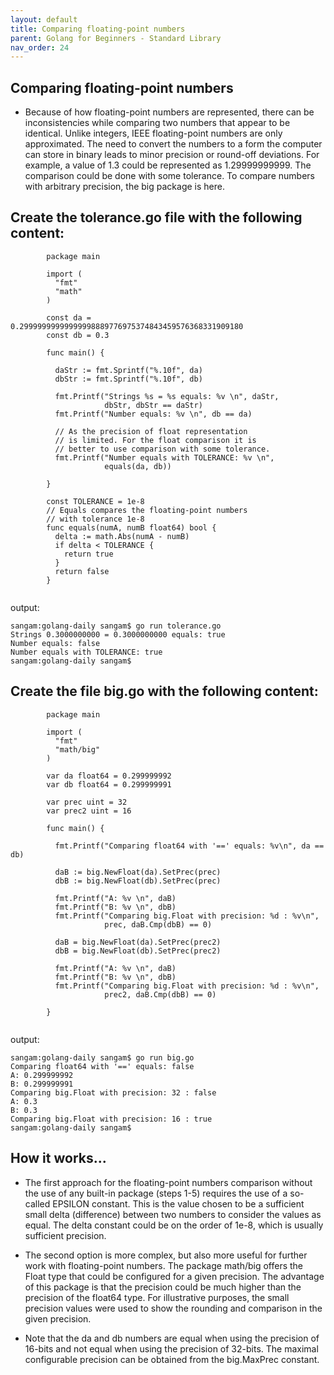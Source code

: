 ```yaml
---
layout: default
title: Comparing floating-point numbers
parent: Golang for Beginners - Standard Library
nav_order: 24
---
```


## Comparing floating-point numbers

- Because of how floating-point numbers are represented, there can be inconsistencies while comparing two numbers that appear to be identical. Unlike integers, IEEE floating-point numbers are only approximated. The need to convert the numbers to a form the computer can store in binary leads to minor precision or round-off deviations. For example, a value of 1.3 could be represented as 1.29999999999. 
The comparison could be done with some tolerance. To compare numbers with arbitrary precision, the big package is here.

## Create the tolerance.go file with the following content:

```
        package main

        import (
          "fmt"
          "math"
        )

        const da = 0.29999999999999998889776975374843459576368331909180
        const db = 0.3

        func main() {

          daStr := fmt.Sprintf("%.10f", da)
          dbStr := fmt.Sprintf("%.10f", db)

          fmt.Printf("Strings %s = %s equals: %v \n", daStr,
                     dbStr, dbStr == daStr)
          fmt.Printf("Number equals: %v \n", db == da)

          // As the precision of float representation
          // is limited. For the float comparison it is
          // better to use comparison with some tolerance.
          fmt.Printf("Number equals with TOLERANCE: %v \n", 
                     equals(da, db))

        }

        const TOLERANCE = 1e-8
        // Equals compares the floating-point numbers
        // with tolerance 1e-8
        func equals(numA, numB float64) bool {
          delta := math.Abs(numA - numB)
          if delta < TOLERANCE {
            return true
          }
          return false
        }


```
output: 

```
sangam:golang-daily sangam$ go run tolerance.go
Strings 0.3000000000 = 0.3000000000 equals: true 
Number equals: false 
Number equals with TOLERANCE: true 
sangam:golang-daily sangam$ 

```
## Create the file big.go with the following content:

```
        package main

        import (
          "fmt"
          "math/big"
        )

        var da float64 = 0.299999992
        var db float64 = 0.299999991

        var prec uint = 32
        var prec2 uint = 16

        func main() {

          fmt.Printf("Comparing float64 with '==' equals: %v\n", da == db)

          daB := big.NewFloat(da).SetPrec(prec)
          dbB := big.NewFloat(db).SetPrec(prec)

          fmt.Printf("A: %v \n", daB)
          fmt.Printf("B: %v \n", dbB)
          fmt.Printf("Comparing big.Float with precision: %d : %v\n",
                     prec, daB.Cmp(dbB) == 0)

          daB = big.NewFloat(da).SetPrec(prec2)
          dbB = big.NewFloat(db).SetPrec(prec2)

          fmt.Printf("A: %v \n", daB)
          fmt.Printf("B: %v \n", dbB)
          fmt.Printf("Comparing big.Float with precision: %d : %v\n",
                     prec2, daB.Cmp(dbB) == 0)

        }


```

output:
```
sangam:golang-daily sangam$ go run big.go
Comparing float64 with '==' equals: false
A: 0.299999992 
B: 0.299999991 
Comparing big.Float with precision: 32 : false
A: 0.3 
B: 0.3 
Comparing big.Float with precision: 16 : true
sangam:golang-daily sangam$ 

```

## How it works...

- The first approach for the floating-point numbers comparison without the use of any built-in package (steps 1-5) requires the use of a so-called EPSILON constant. This is the value chosen to be a sufficient small delta (difference) between two numbers to consider the values as equal. The delta constant could be on the order of 1e-8, which is usually sufficient precision.

- The second option is more complex, but also more useful for further work with floating-point numbers. The package math/big offers the Float type that could be configured for a given precision. The advantage of this package is that the precision could be much higher than the precision of the float64 type. For illustrative purposes, the small precision values were used to show the rounding and comparison in the given precision.

- Note that the da and db numbers are equal when using the precision of 16-bits and not equal when using the precision of 32-bits. The maximal configurable precision can be obtained from the big.MaxPrec constant.
